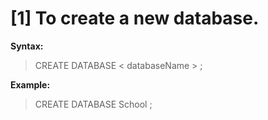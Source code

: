 # [1] To create a new database.  
<b>Syntax:</b>  
> CREATE DATABASE < databaseName > ;  

<b>Example:</b>
> CREATE DATABASE School ;   
   
